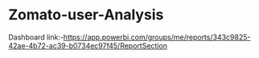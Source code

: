 # Zomato-user-Analysis
 Dashboard link:-https://app.powerbi.com/groups/me/reports/343c9825-42ae-4b72-ac39-b0734ec97f45/ReportSection
